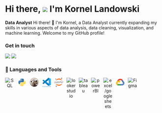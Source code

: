 # Hi there, <a href="#"><img src="https://media.giphy.com/media/hvRJCLFzcasrR4ia7z/giphy.gif" width="25"></a> I'm Kornel Landowski

**Data Analyst** 
Hi there! 👋 I'm Kornel, a Data Analyst currently expanding my skills in various aspects of data analysis, data cleaning, 
visualization, and machine learning. Welcome to my GitHub profile!

### Get in touch
<p align="left">
<a href="www.linkedin.com/in/kornel-landowski/"> <img src="https://img.shields.io/badge/linkedin-%230077B5.svg?&style=for-the-badge&logo=linkedin&logoColor=white" height=25></a>
<a href="mailto:kornellandowski@gmail.com"><img src="https://img.shields.io/badge/Gmail-D14836.svg?&style=for-the-badge&logo=gmail&logoColor=white" height=25></a>
<br>
  
### 🧰 Languages and Tools
<p align="center"> 
<a> <img align="left" alt="SQL" width="30px" style="padding-right:10px;" src="https://cdn.jsdelivr.net/gh/devicons/devicon@latest/icons/postgresql/postgresql-original.svg"/> </a>
<a><img align="left" alt="phyton" width="30px" style="padding-right:10px;" src="https://github.com/devicons/devicon/blob/master/icons/python/python-original.svg" alt="python" /></a>
<a><img align="left" alt="DBeaver" width="30px" style="padding-right:10px;" src="https://github.com/devicons/devicon/blob/master/icons/dbeaver/dbeaver-original.svg" /></a>
<a><img align="left" alt="VSCode" width="30px" style="padding-right:10px;" src="https://github.com/devicons/devicon/blob/master/icons/vscode/vscode-original-wordmark.svg  "/></a>
<a><img align="left" alt="Jupyter notebook" width="30px" style="padding-right:10px;" src="https://github.com/devicons/devicon/blob/master/icons/jupyter/jupyter-original-wordmark.svg  "/></a>
<a><img align="left" alt="looker studio" width="30px" style="padding-right:10px;" src="https://img.icons8.com/?size=100&id=SruJhzn0nnLl&format=png&color=000000"/></a>
<a><img align="left" alt="tableau" width="30px" style="padding-right:10px;" src="https://img.icons8.com/color/120/000000/tableau-software.png"/></a>
<a><img align="left" alt="powerBI" width="30px" style="padding-right:10px;" src="https://img.icons8.com/color/120/000000/power-bi.png"/></a>
<a><img align="left" alt="excel/google sheets" width="30px" style="padding-right:10px;" src="https://img.icons8.com/color/120/000000/microsoft-excel-2019.png"/></a>
<a><img align="left" alt="Big data- Bigquerry" width="30px" style="padding-right:10px;" src="https://github.com/devicons/devicon/blob/master/icons/googlecloud/googlecloud-original.svg  "/></a>
<a><img align="left" alt="Figma" width="30px" style="padding-right:10px;" src="https://www.vectorlogo.zone/logos/figma/figma-icon.svg" alt="figma" /></a>
</p>
